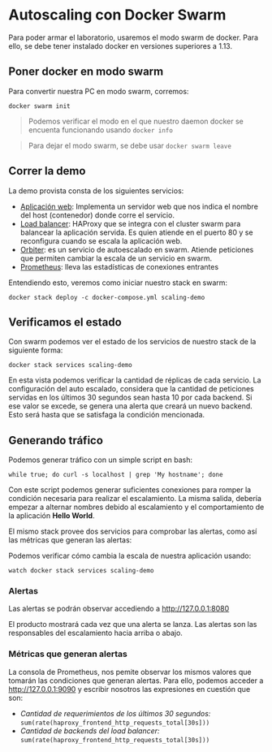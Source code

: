# Autoscaling con Docker Swarm

Para poder armar el laboratorio, usaremos el modo swarm de docker. Para ello, se
debe tener instalado docker en versiones superiores a 1.13.

## Poner docker en modo swarm

Para convertir nuestra PC en modo swarm, corremos:

```
docker swarm init
```

> Podemos verificar el modo en el que nuestro daemon docker se encuenta
> funcionando usando `docker info`

> Para dejar el modo swarm, se debe usar `docker swarm leave`

## Correr la demo

La demo provista consta de los siguientes servicios:

* [Aplicación web](https://github.com/docker/dockercloud-hello-world): Implementa un
servidor web que nos indica el nombre del host (contenedor) donde corre el
servicio.
* [Load balancer](https://github.com/docker/dockercloud-haproxy/tree/master):
HAProxy que se integra con el cluster swarm para balancear la
  aplicación servida. Es quien atiende en el puerto 80 y se reconfigura cuando
se escala la aplicación web.
* [Orbiter](https://github.com/gianarb/orbiter): es un servicio de autoescalado
  en swarm. Atiende peticiones que permiten cambiar la escala de un servicio en
swarm.
* [Prometheus](): lleva las estadísticas de conexiones entrantes 

Entendiendo esto, veremos como iniciar nuestro stack en swarm:

```
docker stack deploy -c docker-compose.yml scaling-demo
```

## Verificamos el estado

Con swarm podemos ver el estado de los servicios de nuestro stack de la siguiente
forma:

```
docker stack services scaling-demo
```

En esta vista podemos verificar la cantidad de réplicas de cada servicio. La
configuración del auto escalado, considera que la cantidad de peticiones
servidas en los últimos 30 segundos sean hasta 10 por cada backend. Si ese valor
se excede, se genera una alerta que creará un nuevo backend. Esto será hasta que
se satisfaga la condición mencionada.

## Generando tráfico

Podemos generar tráfico con un simple script en bash:

```
while true; do curl -s localhost | grep 'My hostname'; done
```

Con este script podemos generar suficientes conexiones para romper la condición
necesaria para realizar el escalamiento.
La misma salida, debería empezar a alternar nombres debido al escalamiento y el
comportamiento de la aplicación **Hello World**.

El mismo stack provee dos servicios para comprobar las alertas, como así las
métricas que generan las alertas:

Podemos verificar cómo cambia la escala de nuestra aplicación usando:

```
watch docker stack services scaling-demo
```

### Alertas

Las alertas se podrán observar accediendo a http://127.0.0.1:8080

El producto mostrará cada vez que una alerta se lanza. Las alertas son las
responsables del escalamiento hacia arriba o abajo.

### Métricas que generan alertas

La consola de Prometheus, nos pemite observar los mismos valores que tomarán las
condiciones que generan alertas. Para ello, podemos acceder a
http://127.0.0.1:9090 y escribir nosotros las expresiones en cuestión que son:

* _Cantidad de requerimientos de los últimos 30 segundos:_ `sum(rate(haproxy_frontend_http_requests_total[30s]))`
* _Cantidad de backends del load balancer:_ `sum(rate(haproxy_frontend_http_requests_total[30s]))`
